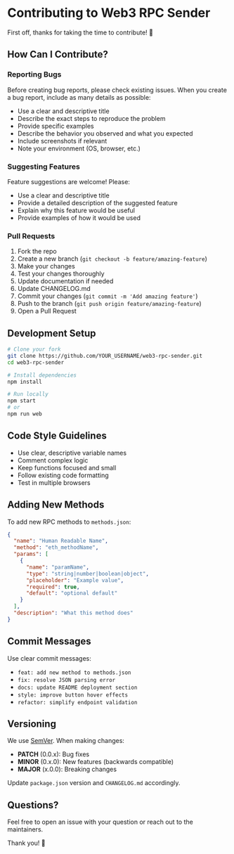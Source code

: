 # Contributing to Web3 RPC Sender

First off, thanks for taking the time to contribute! 🎉

## How Can I Contribute?

### Reporting Bugs

Before creating bug reports, please check existing issues. When you create a bug report, include as many details as possible:

- Use a clear and descriptive title
- Describe the exact steps to reproduce the problem
- Provide specific examples
- Describe the behavior you observed and what you expected
- Include screenshots if relevant
- Note your environment (OS, browser, etc.)

### Suggesting Features

Feature suggestions are welcome! Please:

- Use a clear and descriptive title
- Provide a detailed description of the suggested feature
- Explain why this feature would be useful
- Provide examples of how it would be used

### Pull Requests

1. Fork the repo
2. Create a new branch (`git checkout -b feature/amazing-feature`)
3. Make your changes
4. Test your changes thoroughly
5. Update documentation if needed
6. Update CHANGELOG.md
7. Commit your changes (`git commit -m 'Add amazing feature'`)
8. Push to the branch (`git push origin feature/amazing-feature`)
9. Open a Pull Request

## Development Setup

```bash
# Clone your fork
git clone https://github.com/YOUR_USERNAME/web3-rpc-sender.git
cd web3-rpc-sender

# Install dependencies
npm install

# Run locally
npm start
# or
npm run web
```

## Code Style Guidelines

- Use clear, descriptive variable names
- Comment complex logic
- Keep functions focused and small
- Follow existing code formatting
- Test in multiple browsers

## Adding New Methods

To add new RPC methods to `methods.json`:

```json
{
  "name": "Human Readable Name",
  "method": "eth_methodName",
  "params": [
    {
      "name": "paramName",
      "type": "string|number|boolean|object",
      "placeholder": "Example value",
      "required": true,
      "default": "optional default"
    }
  ],
  "description": "What this method does"
}
```

## Commit Messages

Use clear commit messages:

- `feat: add new method to methods.json`
- `fix: resolve JSON parsing error`
- `docs: update README deployment section`
- `style: improve button hover effects`
- `refactor: simplify endpoint validation`

## Versioning

We use [SemVer](https://semver.org/). When making changes:

- **PATCH** (0.0.x): Bug fixes
- **MINOR** (0.x.0): New features (backwards compatible)
- **MAJOR** (x.0.0): Breaking changes

Update `package.json` version and `CHANGELOG.md` accordingly.

## Questions?

Feel free to open an issue with your question or reach out to the maintainers.

Thank you! 🚀
